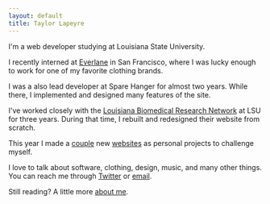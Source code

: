 ```yaml
---
layout: default
title: Taylor Lapeyre
---
```


I'm a web developer studying at Louisiana State University.

I recently interned at [Everlane][everlane] in San Francisco, where I was lucky enough to work for one of my favorite clothing brands.

I was a also lead developer at Spare Hanger for almost two years. While there, I implemented and designed many features of the site.

I've worked closely with the [Louisiana Biomedical Research Network][lbrn] at LSU for three years. During that time, I rebuilt and redesigned their website from scratch.

This year I made a [couple][koan] new [websites][agora] as personal projects to challenge myself.

I love to talk about software, clothing, design, music, and many other things. You can reach me through [Twitter][twitter] or [email][email].

Still reading? A little more [about me][about].

[everlane]: http://everlane.com
[lbrn]: http://lbrn.lsu.edu
[agora]: https://github.com/taylorlapeyre/agora
[twitter]: http://twitter.com/taylorlapeyre
[email]: mailto:hello@taylorlapeyre.me
[about]: /about
[koan]: https://github.com/koan-network
